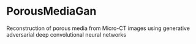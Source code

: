 # PorousMediaGan
Reconstruction of porous media from Micro-CT images using generative adversarial deep convolutional neural networks
